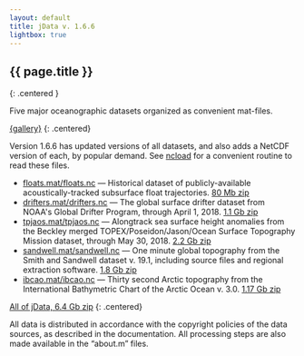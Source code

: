 ```yaml
---
layout: default
title: jData v. 1.6.6
lightbox: true
---
```


## {{ page.title }}
{: .centered }

Five major oceanographic datasets organized as convenient mat-files. 

<a href="./figures/floats.png" data-lightbox="jData-gallery" data-title="FLOATS.MAT&mdash;Historical dataset of publicly-available acoustically-tracked subsurface float trajectories.">{gallery}</a>
<a href="./figures/drifters.png" data-lightbox="jData-gallery" data-title="DRIFTERS.MAT&mdash; The global surface drifter dataset from NOAA's Global Drifter Program."></a>
<a href="./figures/tpjaos.png" data-lightbox="jData-gallery" data-title="TPJAOS.MAT&mdash;Alongtrack sea surface height anomalies from the Beckley merged TOPEX/Poseidon/Jason/Ocean Surface Topography Mission dataset."></a>
<a href="./figures/sandwell.png" data-lightbox="jData-gallery" data-title="SANDWELL.MAT&mdash;One minute global topography from the Smith and Sandwell dataset v. 18.1, including source files and regional extraction software."></a>
<a href="./figures/ibcao.png" data-lightbox="jData-gallery" data-title="IBCAO.MAT&mdash; Thirty second Arctic topography from the International Bathymetric Chart of the Arctic Ocean (IBCAO) v. 3.0."></a>
{: .centered}
          
Version 1.6.6 has updated versions of all datasets, and also adds a NetCDF version of each, by popular demand. See [ncload](http://www.jmlilly.net/doc/ncload.html) for a convenient routine to read these files.

*   [floats.mat/floats.nc](http://www.jmlilly.net/doc/about_floats.html) — Historical dataset of publicly-available acoustically-tracked subsurface float trajectories.  [80 Mb zip](http://www.jmlilly.net/ftp/pub/floats.zip) 
*   [drifters.mat/drifters.nc](http://www.jmlilly.net/doc/about_drifters.html) — The global surface drifter dataset from NOAA's Global Drifter Program, through April 1, 2018. [1.1 Gb zip](http://www.jmlilly.net/ftp/pub/drifters.zip)
*   [tpjaos.mat/tpjaos.nc](http://www.jmlilly.net/doc/about_tpjaos.html) — Alongtrack sea surface height anomalies from the Beckley merged TOPEX/Poseidon/Jason/Ocean Surface Topography Mission dataset, through May 30, 2018. [2.2 Gb zip](http://www.jmlilly.net/ftp/pub/tpjaos.zip)
*   [sandwell.mat/sandwell.nc](http://www.jmlilly.net/doc/about_sandwell.html) — One minute global topography from the Smith and Sandwell dataset v. 19.1, including source files and regional extraction software. [1.8 Gb zip](http://www.jmlilly.net/ftp/pub/sandwell.zip)
*   [ibcao.mat/ibcao.nc](http://www.jmlilly.net/doc/about_ibcao.html) — Thirty second Arctic topography from the International Bathymetric Chart of the Arctic Ocean v. 3.0. [1.17 Gb zip](http://www.jmlilly.net/ftp/pub/ibcao.zip)

[All of jData, 6.4 Gb zip](http://www.jmlilly.net/ftp/pub/jdata.zip)
{: .centered}

All data is distributed in accordance with the copyright policies of the data sources, as described in the documentation. All processing steps are also made available in the &ldquo;about.m&rdquo; files.
